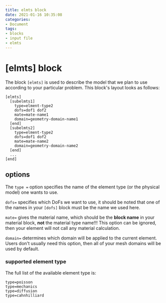 ```yaml
---
title: elmts block
date: 2021-01-16 10:35:08
categories:
- Document
tags:
- blocks
- input file
- elmts
---
```


# [elmts] block
The block `[elmts]` is used to describe the model that we plan to use according to your particular problem. This block's layout looks as follows:
```
[elmts]
  [subelmts1]
    type=elment-type2
    dofs=dof1 dof2
    mate=mate-name1
    domain=geometry-domain-name1
  [end]
  [subelmts2]
    type=elment-type2
    dofs=dof1 dof2
    mate=mate-name2
    domain=geometry-domain-name2
  [end]
  ...
[end]
```
## options
The `type =` option specifies the name of the element type (or the physical model) one wants to use.

`dofs=` specifies which DoFs we want to use, it should be noted that one of the names in your `[dofs]` block must be the name we used here.

`mate=` gives the material name, which should be the **block name** in your material block, **not** the material type name!!! This option can be ignored, then your element will not call any material calculation.

`domain=` determines which domain will be applied to the current element. Users don't usually need this option, then all of your mesh domains will be used by default.

### supported element type
The full list of the available element type is:
```
type=poisson
type=mechanics
type=diffusion
type=cahnhilliard
```

